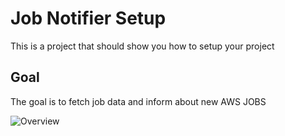 # Job Notifier Setup
This is a project that should show you how to setup your project

## Goal
The goal is to fetch job data and inform about new AWS JOBS

![Overview](img/IMAGENAME.png)
